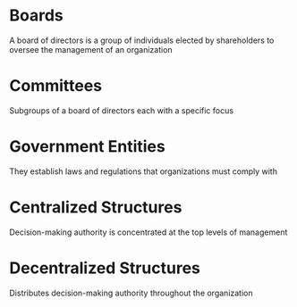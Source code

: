 # Boards

A board of directors is a group of individuals elected by shareholders to oversee the management of an organization

# Committees

Subgroups of a board of directors each with a specific focus

# Government Entities

They establish laws and regulations that organizations must comply with

# Centralized Structures

Decision-making authority is concentrated at the top levels of management

# Decentralized Structures

Distributes decision-making authority throughout the organization


